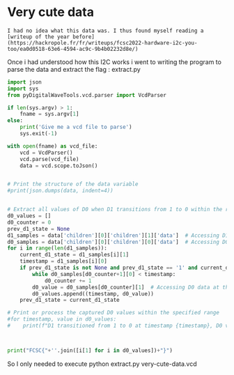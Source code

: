 # Very cute data

    I had no idea what this data was. I thus found myself reading a [writeup of the year before](https://hackropole.fr/fr/writeups/fcsc2022-hardware-i2c-you-too/ea0d0518-63e6-4594-ac9c-9b4b02232d8e/)

Once i had understood how this I2C works i went to writing the program to parse the data and extract the flag : extract.py 

```python
import json
import sys
from pyDigitalWaveTools.vcd.parser import VcdParser

if len(sys.argv) > 1:
    fname = sys.argv[1]
else:
    print('Give me a vcd file to parse')
    sys.exit(-1)

with open(fname) as vcd_file:
    vcd = VcdParser()
    vcd.parse(vcd_file)
    data = vcd.scope.toJson()


# Print the structure of the data variable
#print(json.dumps(data, indent=4))


# Extract all values of D0 when D1 transitions from 1 to 0 within the range of 0 to 350 µs
d0_values = []
d0_counter = 0
prev_d1_state = None
d1_samples = data['children'][0]['children'][1]['data']  # Accessing D1 samples
d0_samples = data['children'][0]['children'][0]['data']  # Accessing D0 samples
for i in range(len(d1_samples)):
    current_d1_state = d1_samples[i][1]
    timestamp = d1_samples[i][0]
    if prev_d1_state is not None and prev_d1_state == '1' and current_d1_state == '0' and 350000 <= timestamp <= 2000000:
        while d0_samples[d0_counter+1][0] < timestamp:
            d0_counter += 1
        d0_value = d0_samples[d0_counter][1]  # Accessing D0 data at the same index as D1
        d0_values.append((timestamp, d0_value))
    prev_d1_state = current_d1_state

# Print or process the captured D0 values within the specified range
#for timestamp, value in d0_values:
#    print(f"D1 transitioned from 1 to 0 at timestamp {timestamp}, D0 value: {value}")



print("FCSC{"+''.join([i[1] for i in d0_values])+"}")
```
So I only needed to execute
 python extract.py very-cute-data.vcd
